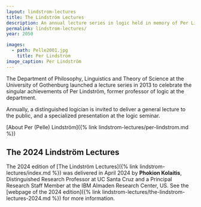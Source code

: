 ```yaml
---
layout: lindstrom-lectures
title: The Lindström Lectures
description: An annual lecture series in logic held in memory of Per Lindström
permalink: lindstrom-lectures/
year: 2050

images: 
  - path: Pelle2001.jpg
    title: Per Lindström
image_caption: Per Lindström
---
```


The Department of Philosophy, Linguistics and Theory of Science at the University of Gothenburg launched a lecture series in 2013 to celebrate the singular achievements of Per Lindström, former professor of logic at the department.

Annually, a distinguished logician is invited to deliver a general lecture to the public, and a specialized presentation at the logic seminar.

[About Per (Pelle) Lindström]({% link lindstrom-lectures/per-lindstrom.md %})

## The 2024 Lindström Lectures

The 2024 edition of [The Lindström Lectures]({% link lindstrom-lectures/index.md %}) was delivered in April 2024 by **Phokion Kolaitis**, Distinguished Research Professor at UC Santa Cruz and a Principal Research Staff Member at the IBM Almaden Research Center, US.
See the [webpage of the 2024 edition]({% link lindstrom-lectures/the-lindstrom-lectures-2024.md %}) for more information.
